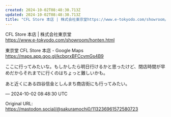 ```yaml
---
created: 2024-10-02T08:48:30.713Z
updated: 2024-10-02T08:48:30.713Z
title: "CFL Store 本店 | 株式会社東京堂https://www.e-tokyodo.com/showroom/honten.html東京堂 CFL Stor[...]"
---
```


<p>CFL Store 本店 | 株式会社東京堂<br /><a href="https://www.e-tokyodo.com/showroom/honten.html" target="_blank" rel="nofollow noopener noreferrer" translate="no"><span class="invisible">https://www.</span><span class="ellipsis">e-tokyodo.com/showroom/honten.</span><span class="invisible">html</span></a></p><p>東京堂 CFL Store 本店 - Google Maps<br /><a href="https://maps.app.goo.gl/kcbqrxBFCcvmGs4B9" target="_blank" rel="nofollow noopener noreferrer" translate="no"><span class="invisible">https://</span><span class="ellipsis">maps.app.goo.gl/kcbqrxBFCcvmGs</span><span class="invisible">4B9</span></a></p><p>ここに行ってみたいな。もしかしたら明日行けるかと思ったけど、閉店時間が早めだからそれまでに行くのはちょっと難しいかも。</p><p>あと近くにある四谷信金としんまち商店街にも行ってみたい。</p>

&mdash; 2024-10-02 08:48:30 UTC

Original URL: https://mastodon.social/@sakuramochi0/113236961572580723
